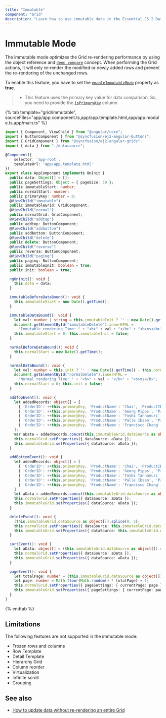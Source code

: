 ```yaml
---
title: "Immutable"
component: "Grid"
description: "Learn how to use immutable data in the Essential JS 2 DataGrid control. Also learn about the limitations of this feature."
---
```


# Immutable Mode

The immutable mode optimizes the Grid re-rendering performance by using the object reference and [`deep compare`](https://dmitripavlutin.com/how-to-compare-objects-in-javascript/#4-deep-equality) concept. When performing the Grid actions, it will only re-render the modified or newly added rows and prevent the re-rendering of the unchanged rows.

To enable this feature, you have to set the [`enableImmutableMode`](../api/grid/#enableImmutableMode) property as **true**.

>* This feature uses the primary key value for data comparison. So, you need to provide the [`isPrimaryKey`](../api/grid/column/#isprimarykey) column.

{% tab template="grid/immutable", sourceFiles="app/app.component.ts,app/app.template.html,app/app.module.ts,app/main.ts" %}

```typescript
import { Component, ViewChild } from "@angular/core";
import { ButtonComponent } from "@syncfusion/ej2-angular-buttons";
import { GridComponent } from "@syncfusion/ej2-angular-grids";
import { data } from "./datasource";

@Component({
    selector: 'app-root',
    templateUrl: 'app/app.template.html'
})
export class AppComponent implements OnInit {
  public data: Object[] = [];
  public pageSettings: Object = { pageSize: 50 };
  public immutableStart: number;
  public normalStart: number;
  public primaryKey: number = 0;
  @ViewChild("immutable")
  public immutableGrid: GridComponent;
  @ViewChild("normal")
  public normalGrid: GridComponent;
  @ViewChild("addtop")
  public addtop: ButtonComponent;
  @ViewChild("addbottom")
  public addbottom: ButtonComponent;
  @ViewChild("delete")
  public delete: ButtonComponent;
  @ViewChild("reverse")
  public reverse: ButtonComponent;
  @ViewChild("paging")
  public paging: ButtonComponent;
  public immutableInit: boolean = true;
  public init: boolean = true;

  ngOnInit(): void {
    this.data = data;
  }

  immutableBeforeDataBound(): void {
    this.immutableStart = new Date().getTime();
  }

  immutableDataBound(): void {
    let val: number | string = this.immutableInit ? '' : new Date().getTime() - this.immutableStart;
    document.getElementById("immutableDelete").innerHTML =
      "Immutable rendering Time: " + "<b>" + val + "</b>" + "<b>ms</b>";
    this.immutableStart = 0; this.immutableInit = false;
  }

  normalBeforeDataBound(): void {
    this.normalStart = new Date().getTime();
  }

  normalDataBound(): void {
    let val: number = this.init ? '' : new Date().getTime() - this.normalStart;
    document.getElementById("normalDelete").innerHTML =
      "Normal rendering Time: " + "<b>" + val + "</b>" + "<b>ms</b>";
    this.normalStart = 0; this.init = false;
  }

  addTopEvent(): void {
    let addedRecords: object[] = [
      { 'OrderID': ++this.primaryKey, 'ProductName': 'Chai', 'ProductID': 'Sasquatch Ale', 'CustomerID': 'QUEDE', 'CustomerName': 'Yoshi Tannamuri' },
      { 'OrderID': ++this.primaryKey, 'ProductName': 'Georg Pipps', 'ProductID': 'Valkoinen suklaa', 'CustomerID': 'RATTC', 'CustomerName': 'Martín Sommer' },
      { 'OrderID': ++this.primaryKey, 'ProductName': 'Yoshi Tannamuri', 'ProductID': 'Gula Malacca', 'CustomerID': 'COMMI', 'CustomerName': 'Ann Devon' },
      { 'OrderID': ++this.primaryKey, 'ProductName': 'Palle Ibsen', 'ProductID': 'Rogede sild', 'CustomerID': 'RATTC', 'CustomerName': 'Paula Wilson' },
      { 'OrderID': ++this.primaryKey, 'ProductName': 'Francisco Chang', 'ProductID': 'Mascarpone Fabioli', 'CustomerID': 'ROMEY', 'CustomerName': 'Jose Pavarotti' }
    ];
    var aData = addedRecords.concat(this.immutableGrid.dataSource as object[]);
    this.normalGrid.setProperties({ dataSource: aData });
    this.immutableGrid.setProperties({ dataSource: aData });
  }

  addBottomEvent(): void {
    let addedRecords: object[] = [
      { 'OrderID': ++this.primaryKey, 'ProductName': 'Chai', 'ProductID': 'Sasquatch Ale', 'CustomerID': 'QUEDE', 'CustomerName': 'Yoshi Tannamuri' },
      { 'OrderID': ++this.primaryKey, 'ProductName': 'Georg Pipps', 'ProductID': 'Valkoinen suklaa', 'CustomerID': 'RATTC', 'CustomerName': 'Martín Sommer' },
      { 'OrderID': ++this.primaryKey, 'ProductName': 'Yoshi Tannamuri', 'ProductID': 'Gula Malacca', 'CustomerID': 'COMMI', 'CustomerName': 'Ann Devon' },
      { 'OrderID': ++this.primaryKey, 'ProductName': 'Palle Ibsen', 'ProductID': 'Rogede sild', 'CustomerID': 'RATTC', 'CustomerName': 'Paula Wilson' },
      { 'OrderID': ++this.primaryKey, 'ProductName': 'Francisco Chang', 'ProductID': 'Mascarpone Fabioli', 'CustomerID': 'ROMEY', 'CustomerName': 'Jose Pavarotti' }
    ]
    let aData = addedRecords.concat(this.immutableGrid.dataSource as object[]);
    this.normalGrid.setProperties({ dataSource: aData });
    this.immutableGrid.setProperties({ dataSource: aData });
  }

  deleteEvent(): void {
    (this.immutableGrid.dataSource as object[]).splice(0, 5);
    this.normalGrid.setProperties({ dataSource: this.immutableGrid.dataSource });
    this.immutableGrid.setProperties({ dataSource: this.immutableGrid.dataSource });
  }

  sortEvent(): void {
    let aData: object[] = (this.immutableGrid.dataSource as object[]).reverse();
    this.normalGrid.setProperties({ dataSource: aData });
    this.immutableGrid.setProperties({ dataSource: aData });
  }

  pageEvent(): void {
    let totalPage: number = (this.immutableGrid.dataSource as object[]).length / this.immutableGrid.pageSettings.pageSize;
    let page: number = Math.floor(Math.random() * totalPage) + 1;
    this.normalGrid.setProperties({ pageSettings: { currentPage: page } });
    this.immutableGrid.setProperties({ pageSettings: { currentPage: page } });
  }
}

```

{% endtab %}

## Limitations

The following features are not supported in the immutable mode:

* Frozen rows and columns
* Row Template
* Detail Template
* Hierarchy Grid
* Column reorder
* Virtualization
* Infinite scroll
* Grouping

## See also

* [How to update data without re-rendering an entire Grid](https://www.syncfusion.com/blogs/post/how-to-update-data-without-rerendering-an-entire-grid-in-angular.aspx)
